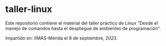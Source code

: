 # taller-linux
Este repositorio contiene el material del taller práctico de Linux "Desde el manejo de comandos hasta el despliegue de ambientes de programación".

Impartido en: IIMAS-Mérida el 8 de septiembre, 2023.
